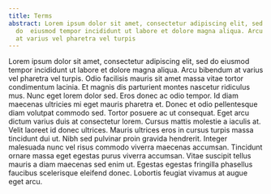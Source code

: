 ```yaml
---
title: Terms
abstract: Lorem ipsum dolor sit amet, consectetur adipiscing elit, sed
  do  eiusmod tempor incididunt ut labore et dolore magna aliqua. Arcu bibendum
  at varius vel pharetra vel turpis
---
```


Lorem ipsum dolor sit amet, consectetur adipiscing elit, sed do eiusmod tempor incididunt ut labore et dolore magna aliqua. Arcu bibendum at varius vel pharetra vel turpis. Odio facilisis mauris sit amet massa vitae tortor condimentum lacinia. Et magnis dis parturient montes nascetur ridiculus mus. Nunc eget lorem dolor sed. Eros donec ac odio tempor. Id diam maecenas ultricies mi eget mauris pharetra et. Donec et odio pellentesque diam volutpat commodo sed. Tortor posuere ac ut consequat. Eget arcu dictum varius duis at consectetur lorem. Cursus mattis molestie a iaculis at. Velit laoreet id donec ultrices. Mauris ultrices eros in cursus turpis massa tincidunt dui ut. Nibh sed pulvinar proin gravida hendrerit. Integer malesuada nunc vel risus commodo viverra maecenas accumsan. Tincidunt ornare massa eget egestas purus viverra accumsan. Vitae suscipit tellus mauris a diam maecenas sed enim ut. Egestas egestas fringilla phasellus faucibus scelerisque eleifend donec. Lobortis feugiat vivamus at augue eget arcu.
